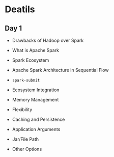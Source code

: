 # Deatils

## Day 1
- Drawbacks of Hadoop over Spark
- What is Apache Spark
- Spark Ecosystem
- Apache Spark Architecture in Sequential Flow
- `spark-submit`
- Ecosystem Integration
- Memory Management
- Flexibility
- Caching and Persistence

- Application Arguments
- Jar/File Path
- Other Options
